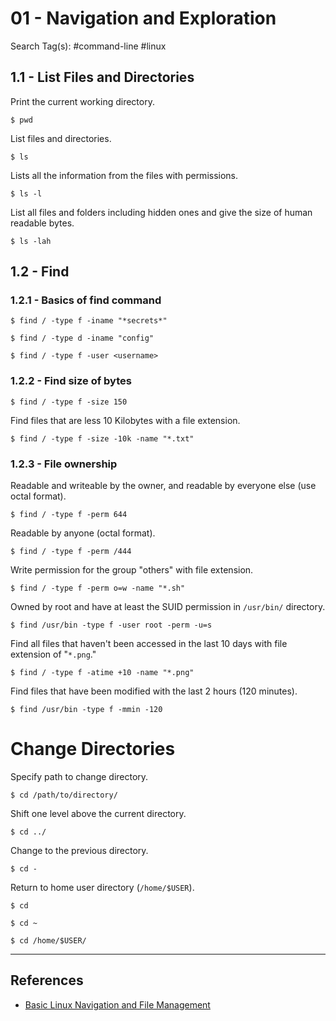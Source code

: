 # 01 - Navigation and Exploration

Search Tag(s): #command-line #linux

## 1.1 - List Files and Directories

Print the current working directory.

```
$ pwd
```

List files and directories.

```
$ ls
```

Lists all the information from the files with permissions.

```
$ ls -l
```

List all files and folders including hidden ones and give the size of human readable bytes.

```
$ ls -lah
```

## 1.2 - Find

### 1.2.1 - Basics of find command

```
$ find / -type f -iname "*secrets*"

$ find / -type d -iname "config"

$ find / -type f -user <username>
```

### 1.2.2 - Find size of bytes

```
$ find / -type f -size 150
```

Find files that are less 10 Kilobytes with a file extension.

```
$ find / -type f -size -10k -name "*.txt"
```

### 1.2.3 - File ownership

Readable and writeable by the owner, and readable by everyone else (use octal format).

```
$ find / -type f -perm 644
```

Readable by anyone (octal format).

```
$ find / -type f -perm /444
```

Write permission for the group "others" with file extension.

```
$ find / -type f -perm o=w -name "*.sh"
```

Owned by root and have at least the SUID permission in `/usr/bin/` directory.

```
$ find /usr/bin -type f -user root -perm -u=s
```

Find all files that haven't been accessed in the last 10 days with file extension of "`*.png`."

```
$ find / -type f -atime +10 -name "*.png"
```

Find files that have been modified with the last 2 hours (120 minutes).

```
$ find /usr/bin -type f -mmin -120
```

# Change Directories

Specify path to change directory.

```
$ cd /path/to/directory/
```

Shift one level above the current directory.

```
$ cd ../
```

Change to the previous directory.

```
$ cd -
```

Return to home user directory (`/home/$USER`).

```
$ cd

$ cd ~

$ cd /home/$USER/
```

---
## References

- [Basic Linux Navigation and File Management](https://www.digitalocean.com/community/tutorials/basic-linux-navigation-and-file-management#navigation-and-exploration)